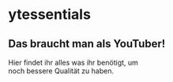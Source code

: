 # ytessentials
<h2>Das braucht man als YouTuber!</h2>
<p>Hier findet ihr alles was ihr benötigt, um<br>noch bessere Qualität zu haben.</p>


